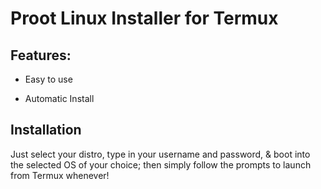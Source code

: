 # Proot Linux Installer for Termux

## Features:

* Easy to use

* Automatic Install

## Installation

Just select your distro,
type in your username and password,
& boot into the selected OS of your choice;
then simply follow the prompts to launch from Termux whenever!


